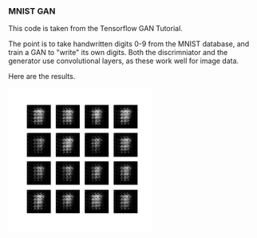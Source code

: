 ### MNIST GAN

This code is taken from the Tensorflow GAN Tutorial.

The point is to take handwritten digits 0-9 from the MNIST database, and train a GAN to "write" its own digits. Both the discrimniator and the generator use convolutional layers, as these work well for image data.

Here are the results.

![](dcgan.gif)
